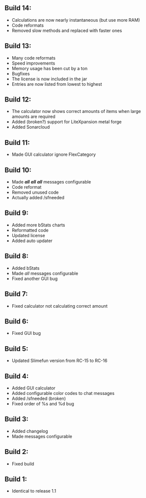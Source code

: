 ## Build 14:
- Calculations are now nearly instantaneous (but use more RAM)
- Code reformats
- Removed slow methods and replaced with faster ones

## Build 13:
- Many code reformats
- Speed improvements
- Memory usage has been cut by a ton
- Bugfixes
- The license is now included in the jar
- Entries are now listed from lowest to highest

## Build 12:
- The calculator now shows correct amounts of items when large amounts are required
- Added (broken?) support for LiteXpansion metal forge
- Added Sonarcloud

## Build 11:
- Made GUI calculator ignore FlexCategory

## Build 10:
- Made ***all*** ***all*** ***all*** messages configurable
- Code reformat
- Removed unused code
- Actually added /sfneeded

## Build 9:
- Added more bStats charts
- Reformatted code
- Updated license
- Added auto updater

## Build 8:
- Added bStats
- Made *all* messages configurable
- Fixed another GUI bug

## Build 7:
- Fixed calculator not calculating correct amount

## Build 6:
- Fixed GUI bug

## Build 5:
- Updated Slimefun version from RC-15 to RC-16

## Build 4:
- Added GUI calculator
- Added configurable color codes to chat messages
- Added /sfneeded (broken)
- Fixed order of %s and %d bug

## Build 3:
- Added changelog
- Made messages configurable

## Build 2:
- Fixed build

## Build 1:
- Identical to release 1.1